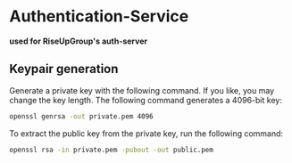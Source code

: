 # Authentication-Service

**used for RiseUpGroup's auth-server**

## Keypair generation

Generate a private key with the following command. If you like, you may change the key length. The following command generates a 4096-bit key:

```sh
openssl genrsa -out private.pem 4096
```

To extract the public key from the private key, run the following command:

```sh
openssl rsa -in private.pem -pubout -out public.pem
```
